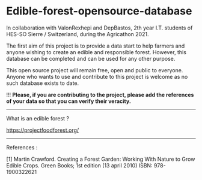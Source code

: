 # Edible-forest-opensource-database

In collaboration with ValonRexhepi and DepBastos, 2th year I.T. students of HES-SO Sierre / Switzerland, during the Agricathon 2021.

The first aim of this project is to provide a data start to help farmers and anyone wishing to create an edible and responsible forest. However, this database can be completed and can be used for any other purpose.

This open source project will remain free, open and public to everyone. Anyone who wants to use and contribute to this project is welcome as no such database exists to date.

!!!
**Please, if you are contributing to the project, please add the references of your data so that you can verify their veracity.**
__________

What is an edible forest ?

https://projectfoodforest.org/

__________

References : 

[1] Martin Crawford. Creating a Forest Garden: Working With Nature to Grow Edible Crops. Green Books; 1st edition (13 april 2010) ISBN: 978-1900322621
